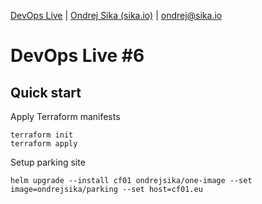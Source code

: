 [DevOps Live](https://devopslive.cz) | [Ondrej Sika (sika.io)](https://sika.io) | <ondrej@sika.io>

# DevOps Live #6

## Quick start

Apply Terraform manifests

```
terraform init
terraform apply
```

Setup parking site

```
helm upgrade --install cf01 ondrejsika/one-image --set image=ondrejsika/parking --set host=cf01.eu
```

